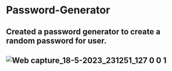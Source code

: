 # Password-Generator

## Created a password generator to create a random password for user.

## ![Web capture_18-5-2023_231251_127 0 0 1](https://github.com/Fuzzy-Codes/Password-Generator/assets/130518849/fb3c4393-3f84-4a94-84e8-a4a85132ed0d)

